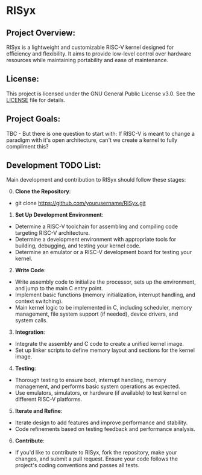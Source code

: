# RISyx

## Project Overview:

RISyx is a lightweight and customizable RISC-V kernel designed for efficiency and flexibility. It aims to provide low-level control over hardware resources while maintaining portability and ease of maintenance.

## License:

This project is licensed under the GNU General Public License v3.0. See the [LICENSE](LICENSE) file for details.

## Project Goals:

TBC - But there is one question to start with:  If RISC-V is meant to change a
paradigm with it's open architecture, can't we create a kernel to fully
compliment this?

## Development TODO List:

Main development and contribution to RISyx should follow these stages:

0. **Clone the Repository**: 
- git clone https://github.com/yourusername/RISyx.git

1. **Set Up Development Environment**:
- Determine a RISC-V toolchain for assembling and compiling code targeting RISC-V architecture.
- Determine a development environment with appropriate tools for building, debugging, and testing your kernel code.
- Determine an emulator or a RISC-V development board for testing your kernel.

2. **Write Code**:
- Write assembly code to initialize the processor, sets up the environment, and jump to the main C entry point.
- Implement basic functions (memory initialization, interrupt handling, and context switching).
- Main kernel logic to be implemented in C, including scheduler, memory management, file system support (if needed), device drivers, and system calls.

3. **Integration**:
- Integrate the assembly and C code to create a unified kernel image.
- Set up linker scripts to define memory layout and sections for the kernel image.

4. **Testing**:
- Thorough testing to ensure boot, interrupt handling, memory management, and performs basic system operations as expected.
- Use emulators, simulators, or hardware (if available) to test kernel on different RISC-V platforms.

5. **Iterate and Refine**:
- Iterate design to add features and improve performance and stability.
- Code refinements based on testing feedback and performance analysis.

6. **Contribute**:
- If you'd like to contribute to RISyx, fork the repository, make your changes, and submit a pull request. Ensure your code follows the project's coding conventions and passes all tests.

